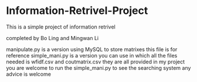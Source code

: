 # Information-Retrivel-Project
This is a simple project of information retrivel

completed by Bo Ling and Mingwan Li

manipulate.py is a version using MySQL to store matrixes
this file is for reference
simple_mani.py is a version you can use in which all the files needed is wfidf.csv and coutmatrix.csv
they are all provided in my project
you are welcome to run the simple_mani.py to see the searching system
any advice is welcome
